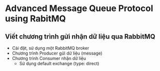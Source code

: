# Advanced Message Queue Protocol using RabitMQ

## Viết chương trình gửi nhận dữ liệu qua RabbitMQ
- Cài đặt, sử dụng một RabbitMQ broker
- Chương trình Producer gửi dữ liệu (message)
- Chương trình Consumer nhận dữ liệu
  - Sử dụng default exchange (type: direct)


